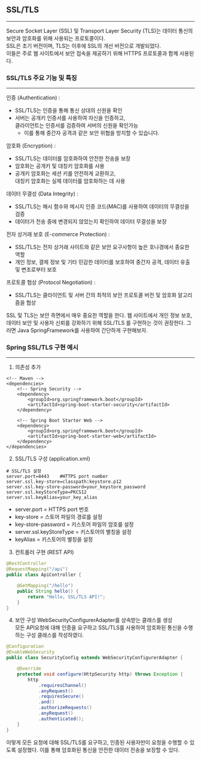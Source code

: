 ## SSL/TLS
***
Secure Socket Layer (SSL) 및 Transport Layer Security (TLS)는 데이터 통신의 보안과 암호화를 위해 사용되는 프로토콜이다. <br>
SSL은 초기 버전이며, TLS는 이후에 SSL의 개선 버전으로 개발되었다. <br>
이들은 주로 웹 사이트에서 보안 접속을 제공하기 위해 HTTPS 프로토콜과 함께 사용된다.

### SSL/TLS 주요 기능 및 특징
***
인증 (Authentication) :
* SSL/TLS는 인증을 통해 통신 상대의 신원을 확인
* 서버는 공개키 인증서를 사용하여 자신을 인증하고, <br>
클라이언트는 인증서를 검증하여 서버의 신원을 확인가능
  *  이를 통해 중간자 공격과 같은 보안 위협을 방지할 수 있습니다.

암호화 (Encryption) :
* SSL/TLS는 데이터를 암호화하여 안전한 전송을 보장
* 암호화는 공개키 및 대칭키 암호화를 사용
* 공개키 암호화는 세션 키를 안전하게 교환하고, <br>
대칭키 암호화는 실제 데이터를 암호화하는 데 사용

데이터 무결성 (Data Integrity) :
* SSL/TLS는 해시 함수와 메시지 인증 코드(MAC)를 사용하여 데이터의 무결성을 검증
* 데이터가 전송 중에 변경되지 않았는지 확인하여 데이터 무결성을 보장

전자 상거래 보호 (E-commerce Protection) :
* SSL/TLS는 전자 상거래 사이트와 같은 보안 요구사항이 높은 호나경에서 중요한 역할
* 개인 정보, 결제 정보 및 기타 민감한 데이터를 보호하여 중간자 공격, 데이터 유출 및 변조로부터 보호

프로토콜 협상 (Protocol Negotiation) :
* SSL/TLS는 클라이언트 및 서버 간의 최적의 보안 프로토콜 버전 및 암호화 알고리즘을 협상

SSL 및 TLS는 보안 측면에서 매우 중요한 역할을 한다. 웹 사이트에서 개인 정보 보호, 데이터 보안 및 사용자 신뢰를
강화하기 위해 SSL/TLS 를 구현하는 것이 권장한다. 그러면 Java SpringFramework를 사용하여 간단하게 구현해보자.

### Spring SSL/TLS 구현 예시
***
1. 의존성 추가
```properties
<!-- Maven -->
<dependencies>
    <!-- Spring Security -->
    <dependency>
        <groupId>org.springframework.boot</groupId>
        <artifactId>spring-boot-starter-security</artifactId>
    </dependency>

    <!-- Spring Boot Starter Web -->
    <dependency>
        <groupId>org.springframework.boot</groupId>
        <artifactId>spring-boot-starter-web</artifactId>
    </dependency>
</dependencies>
```

2. SSL/TLS 구성 (application.xml)
```properties
# SSL/TLS 설정
server.port=8443    #HTTPS port number
server.ssl.key-store=classpath:keystore.p12
server.ssl.key-store-password=your_keystore_password
server.ssl.keyStoreType=PKCS12
server.ssl.keyAlias=your_key_alias
```
* server.port = HTTPS port 번호
* key-store = 스토어 파일의 경로를 설정
* key-store-password = 키스토어 파일의 암호를 설정
* server.ssl.keyStoreType = 키스토어의 별칭을 설정
* keyAlias = 키스토어의 별칭을 설정

3. 컨트롤러 구현 (REST API)
```java
@RestController
@RequestMapping("/api")
public class ApiController {

    @GetMapping("/hello")
    public String hello() {
        return "Hello, SSL/TLS API!";
    }
}
```
4. 보안 구성
WebSecurityConfigurerAdapter를 상속받는 클래스를 생성 <br>
모든 API요청에 대해 인증을 요구하고 SSL/TLS를 사용하여 암호화된 통신을 수행하는 구성 클래스를 작성하였다.
```java
@Configuration
@EnableWebSecurity
public class SecurityConfig extends WebSecurityConfigurerAdapter {

    @Override
    protected void configure(HttpSecurity http) throws Exception {
        http
            .requiresChannel()
            .anyRequest()
            .requiresSecure()
            .and()
            .authorizeRequests()
            .anyRequest()
            .authenticated();
    }
}
```
이렇게 모든 요청에 대해 SSL/TLS를 요구하고, 인증된 사용자만이 요청을 수행할 수 있도록 설정했다. 이를 통해 암호화된 통신을 안전한 데이터 전송을 보장할 수 있다.




































